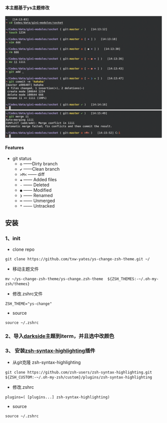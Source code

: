 #### 本主题基于ys主题修改
![avatar](./show.png)
![avatar](./diff.png)

#### Features
- git status
	- ``o``   ——Dirty branch
	- ``✔``  ——Clean branch
	- ``>M<``  ——  diff
	- ``✚``  —— Added files
	- ``-`` —— Deleted
	- ``●`` ——  Modified
	- ``❯`` —— Renamed
	- ``═`` —— Unmerged
	- ``*`` —— Untracked


## 安装
### 1、init
- clone repo
````
git clone https://github.com/txw-yates/ys-change-zsh-theme.git ~/
````
- 移动主题文件
````
mv ~/ys-change-zsh-theme/ys-change.zsh-theme  ${ZSH_THEMES:-~/.oh-my-zsh/themes}
````
- 修改.zshrc文件
````
ZSH_THEME="ys-change"
````
- source
````
source ~/.zshrc
````

### 2、导入[darkside](https://github.com/bahlo/iterm-colors/blob/master/colors/Darkside.itermcolors)主题到iterm，并且选中改颜色

### 3、 安装[zsh-syntax-highlighting](https://github.com/zsh-users/zsh-syntax-highlighting.git)插件
- 从git克隆  zsh-syntax-highlighting
````
git clone https://github.com/zsh-users/zsh-syntax-highlighting.git ${ZSH_CUSTOM:-~/.oh-my-zsh/custom}/plugins/zsh-syntax-highlighting
````
- 修改.zshrc
````
plugins=( [plugins...] zsh-syntax-highlighting)
````
- source
````
source ~/.zshrc
````
